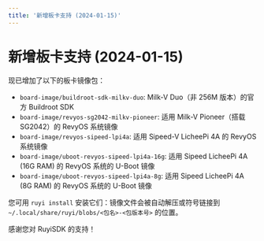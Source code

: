 ```yaml
---
title: '新增板卡支持 (2024-01-15)'
---
```


# 新增板卡支持 (2024-01-15)

现已增加了以下的板卡镜像包：

* `board-image/buildroot-sdk-milkv-duo`: Milk-V Duo（非 256M 版本）的官方 Buildroot SDK
* `board-image/revyos-sg2042-milkv-pioneer`: 适用 Milk-V Pioneer（搭载 SG2042）的 RevyOS 系统镜像
* `board-image/revyos-sipeed-lpi4a`: 适用 Sipeed-V LicheePi 4A 的 RevyOS 系统镜像
* `board-image/uboot-revyos-sipeed-lpi4a-16g`: 适用 Sipeed LicheePi 4A (16G RAM) 的 RevyOS 系统的 U-Boot 镜像
* `board-image/uboot-revyos-sipeed-lpi4a-8g`: 适用 Sipeed LicheePi 4A (8G RAM) 的 RevyOS 系统的 U-Boot 镜像

您可用 `ruyi install` 安装它们：镜像文件会被自动解压或符号链接到 `~/.local/share/ruyi/blobs/<包名>-<包版本号>` 的位置。

感谢您对 RuyiSDK 的支持！
